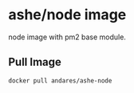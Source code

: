 # ashe/node image

node image with pm2 base module.

## Pull Image

```bash
docker pull andares/ashe-node
```
